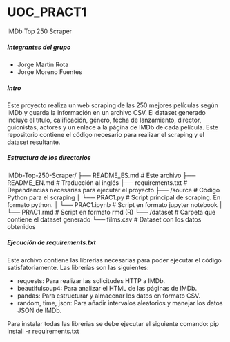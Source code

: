 # UOC_PRACT1
IMDb Top 250 Scraper 

##### Integrantes del grupo #####

- Jorge Martín Rota
- Jorge Moreno Fuentes

##### Intro #####
Este proyecto realiza un web scraping de las 250 mejores películas según IMDb y guarda la información en un archivo CSV. El dataset generado incluye el título, calificación, género, fecha de lanzamiento, director, guionistas, actores y un enlace a la página de IMDb de cada película. Este repositorio contiene el código necesario para realizar el scraping y el dataset resultante.


##### Estructura de los directorios #####

IMDb-Top-250-Scraper/
├── README_ES.md         # Este archivo
├── README_EN.md		     # Traducción al inglés
├── requirements.txt     # Dependencias necesarias para ejecutar el proyecto
├── /source              # Código Python para el scraping
│   └── PRAC1.py   		   # Script principal de scraping. En formato python.
│   └── PRAC1.ipynb   	 # Script en formato jupyter notebook
│   └── PRAC1.rmd   		 # Script en formato rmd (R) 
└── /dataset             # Carpeta que contiene el dataset generado
    └── films.csv        # Dataset con los datos obtenidos
	
	
##### Ejecución de requirements.txt #####

Este archivo contiene las librerías necesarias para poder ejecutar el código satisfatoriamente. Las librerías son las siguientes:

- requests: Para realizar las solicitudes HTTP a IMDb.
- beautifulsoup4: Para analizar el HTML de las páginas de IMDb.
- pandas: Para estructurar y almacenar los datos en formato CSV.
- random, time, json: Para añadir intervalos aleatorios y manejar los datos JSON de IMDb.

Para instalar todas las librerias se debe ejecutar el siguiente comando:
	pip install -r requirements.txt
